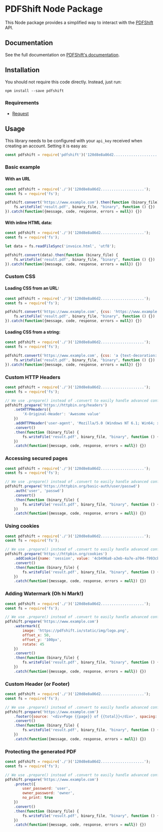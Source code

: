 PDFShift Node Package
=======================

This Node package provides a simplified way to interact with the [PDFShift](https://pdfshift.io) API.

## Documentation

See the full documentation on [PDFShift's documentation](https://pdfshift.io/documentation).

## Installation

You should not require this code directly. Instead, just run:

    npm install --save pdfshift

### Requirements

* [Request](https://www.npmjs.com/package/request)

## Usage

This library needs to be configured with your `api_key` received when creating an account.
Setting it is easy as:

```javascript
const pdfshift = require('pdfshift')('120d8e8a86d2....................');
```

### Basic example

#### With an URL

```javascript
const pdfshift = require('./')('120d8e8a86d2....................');
const fs = require('fs');

pdfshift.convert('https://www.example.com').then(function (binary_file) {
    fs.writeFile('result.pdf', binary_file, "binary", function () {})
}).catch(function({message, code, response, errors = null}) {})
```

#### With inline HTML data:

```javascript
const pdfshift = require('./')('120d8e8a86d2....................');
const fs = require('fs');

let data = fs.readFileSync('invoice.html', 'utf8');

pdfshift.convert(data).then(function (binary_file) {
    fs.writeFile('result.pdf', binary_file, "binary", function () {})
}).catch(function({message, code, response, errors = null}) {})
```

### Custom CSS

#### Loading CSS from an URL:

```javascript
const pdfshift = require('./')('120d8e8a86d2....................');
const fs = require('fs');

pdfshift.convert('https://www.example.com', {css: 'https://www.example.com/public/css/print.css'}).then(function (binary_file) {
    fs.writeFile('result.pdf', binary_file, "binary", function () {})
}).catch(function({message, code, response, errors = null}) {})
```

#### Loading CSS from a string:

```javascript
const pdfshift = require('./')('120d8e8a86d2....................');
const fs = require('fs');

pdfshift.convert('https://www.example.com', {css: 'a {text-decoration: underline; color: blue}'}).then(function (binary_file) {
    fs.writeFile('result.pdf', binary_file, "binary", function () {})
}).catch(function({message, code, response, errors = null}) {})
```

### Custom HTTP Headers

```javascript
const pdfshift = require('./')('120d8e8a86d2....................');
const fs = require('fs');

// We use .prepare() instead of .convert to easily handle advanced configuration
pdfshift.prepare('https://httpbin.org/headers')
    .setHTTPHeaders({
        'X-Original-Header': 'Awesome value'
    })
    .addHTTPHeader('user-agent', 'Mozilla/5.0 (Windows NT 6.1; Win64; x64; rv:47.0) Gecko/20100101 Firefox/47.0') // Also works like this
    .convert()
    .then(function (binary_file) {
        fs.writeFile('result.pdf', binary_file, "binary", function () {})
    })
    .catch(function({message, code, response, errors = null}) {})
```

### Accessing secured pages

```javascript
const pdfshift = require('./')('120d8e8a86d2....................');
const fs = require('fs');

// We use .prepare() instead of .convert to easily handle advanced configuration
pdfshift.prepare('https://httpbin.org/basic-auth/user/passwd')
    .auth('user', 'passwd')
    .convert()
    .then(function (binary_file) {
        fs.writeFile('result.pdf', binary_file, "binary", function () {})
    })
    .catch(function({message, code, response, errors = null}) {})
```

### Using cookies

```javascript
const pdfshift = require('./')('120d8e8a86d2....................');
const fs = require('fs');

// We use .prepare() instead of .convert to easily handle advanced configuration
pdfshift.prepare('https://httpbin.org/cookies')
    .addCookie({name: 'session', value: '4cb496a8-a3eb-4a7e-a704-f993cb6a4dac'})
    .convert()
    .then(function (binary_file) {
        fs.writeFile('result.pdf', binary_file, "binary", function () {})
    })
    .catch(function({message, code, response, errors = null}) {})
```

### Adding Watermark (Oh hi Mark!)

```javascript
const pdfshift = require('./')('120d8e8a86d2....................');
const fs = require('fs');

// We use .prepare() instead of .convert to easily handle advanced configuration
pdfshift.prepare('https://www.example.com')
    .watermark({
        image: 'https://pdfshift.io/static/img/logo.png',
        offset_x: 50,
        offset_y: '100px',
        rotate: 45
    })
    .convert()
    .then(function (binary_file) {
        fs.writeFile('result.pdf', binary_file, "binary", function () {})
    })
    .catch(function({message, code, response, errors = null}) {})
```

### Custom Header (or Footer)

```javascript
const pdfshift = require('./')('120d8e8a86d2....................');
const fs = require('fs');

// We use .prepare() instead of .convert to easily handle advanced configuration
pdfshift.prepare('https://www.example.com')
    .footer({source: '<div>Page {{page}} of {{total}}</div>', spacing: '50px'})
    .convert()
    .then(function (binary_file) {
        fs.writeFile('result.pdf', binary_file, "binary", function () {})
    })
    .catch(function({message, code, response, errors = null}) {})
```

### Protecting the generated PDF

```javascript
const pdfshift = require('./')('120d8e8a86d2....................');
const fs = require('fs');

// We use .prepare() instead of .convert to easily handle advanced configuration
pdfshift.prepare('https://www.example.com')
    .protect({
        user_password: 'user',
        owner_password: 'owner',
        no_print: true
    })
    .convert()
    .then(function (binary_file) {
        fs.writeFile('result.pdf', binary_file, "binary", function () {})
    })
    .catch(function({message, code, response, errors = null}) {})
```
